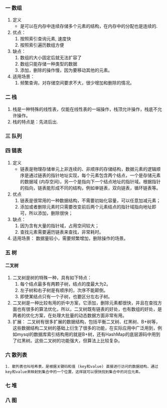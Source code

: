### 一 数组
1. 定义
    - 是可以在内存中连续存储多个元素的结构，在内存中的分配也是连续的.
2. 优点： 
    1. 按照索引查询元素, 速度快 
    2. 按照索引遍历数组方便
3. 缺点： 
    1. 数组的大小固定后就无法扩容了 
    2. 数组只能存储一种类型的数据 
    3. 添加，删除的操作慢，因为要移动其他的元素。
4. 适用场景： 
    1. 频繁查询，对存储空间要求不大，很少增加和删除的情况。

### 二 栈
1. 栈是一种特殊的线性表，仅能在线性表的一端操作，栈顶允许操作，栈底不允许操作。
2. 栈的特点是：先进后出.

### 三 队列

### 四 链表
1. 定义
    - 链表是物理存储单元上非连续的、非顺序的存储结构，数据元素的逻辑顺序是通过链表的指针地址实现，每个元素包含两个结点，一个是存储元素的数据域 (内存空间)，另一个是指向下一个结点地址的指针域。根据指针的指向，链表能形成不同的结构，例如单链表，双向链表，循环链表等。 
2. 优点 
    1. 链表是很常用的一种数据结构，不需要初始化容量，可以任意加减元素； 
    2. 添加或者删除元素时只需要改变前后两个元素结点的指针域指向地址即可，所以添加，删除很快；
3. 缺点： 
    1. 因为含有大量的指针域，占用空间较大； 
    2. 查找元素需要遍历链表来查找，非常耗时。
4. 适用场景： 
    数据量较小，需要频繁增加，删除操作的场景。

### 五 树
####  二叉树
1. 二叉树是树的特殊一种，具有如下特点：
    1. 每个结点最多有两颗子树，结点的度最大为2。 
    2. 左子树和右子树是有顺序的，次序不能颠倒。 
    3. 即使某结点只有一个子树，也要区分左右子树。
2. 二叉树是一种比较有用的折中方案，它添加，删除元素都很快，并且在查找方面也有很多的算法优化，所以，二叉树既有链表的好处，也有数组的好处，是两者的优化方案，在处理大批量的动态数据方面非常有用。
3. 扩展： 
    二叉树有很多扩展的数据结构，包括平衡二叉树、红黑树、B+树等，这些数据结构二叉树的基础上衍生了很多的功能，在实际应用中广泛用到，例如mysql的数据库索引结构用的就是B+树，还有HashMap的底层源码中用到了红黑树。这些二叉树的功能强大，但算法上比较复杂。

### 六 散列表
    1. 散列表也叫哈希表，是根据关键码和值 (key和value) 直接进行访问的数据结构，通过key和value来映射到集合中的一个位置，这样就可以很快找到集合中的对应元素。

### 七 堆

### 八 图
